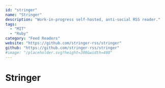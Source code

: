 ```yaml
---
id: "stringer"
name: "Stringer"
description: "Work-in-progress self-hosted, anti-social RSS reader."
tags:
  - "MIT"
  - "Ruby"
category: "Feed Readers"
website: "https://github.com/stringer-rss/stringer"
github: "https://github.com/stringer-rss/stringer"
#image: "/placeholder.svg?height=300&width=400"
---
```


# Stringer
